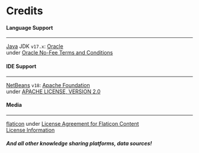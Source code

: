 # Credits
#### Language Support
***
[Java] JDK `v17.x`: [Oracle]\
under [Oracle No-Fee Terms and Conditions]

#### IDE Support
***
[NetBeans] `v18`: [Apache Foundation]\
under [APACHE LICENSE, VERSION 2.0]

#### Media
***
[flaticon] under [License Agreement for Flaticon Content]\
[License Information](../Credits/3rd%20Party%20License/)

##### And all other knowledge sharing platforms, data sources!

[Java]: https://www.oracle.com/java
[Oracle]: https://www.oracle.com/
[Oracle No-Fee Terms and Conditions]: https://www.oracle.com/downloads/licenses/no-fee-license.html
[NetBeans]: https://netbeans.apache.org/
[Apache Foundation]: https://www.apache.org/
[APACHE LICENSE, VERSION 2.0]: https://www.apache.org/licenses/LICENSE-2.0
[flaticon]: https://www.flaticon.com/
[License Agreement for Flaticon Content]: https://www.freepikcompany.com/legal#nav-flaticon-agreement